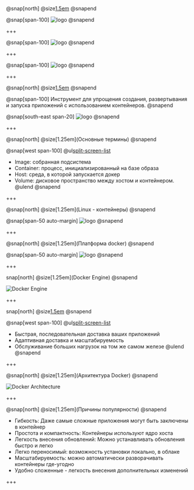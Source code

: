 @snap[north]
@size[1.5em](Docker)
@snapend

@snap[span-100]
![logo](images/Intro-to-Docker.png)
@snapend

+++

@snap[span-100]
![logo](images/ship.jpg)
@snapend

+++

@snap[span-100]
![logo](images/ship2.jpg)
@snapend

+++

@snap[north]
@size[1.5em](Docker)
@snapend

@snap[span-100]
Инструмент для упрощения создания, развертывания и запуска приложений с использованием контейнеров.
@snapend

@snap[south-east span-20]
![logo](images/docker-whales.png)
@snapend

+++

@snap[north]
@size[1.25em](Основные термины)
@snapend


@snap[west span-100]
@ul[split-screen-list](false)
  - Image: собранная подсистема
  - Container: процесс, инициализированный на базе образа
  - Host: среда, в которой запускается докер
  - Volume: дисковое пространство между хостом и контейнером.
@ulend
@snapend

+++

@snap[north]
@size[1.25em](Linux - контейнеры)
@snapend

@snap[span-50 auto-margin]
![logo](images/containers.png)
@snapend

+++

@snap[north]
@size[1.25em](Платформа docker)
@snapend

@snap[span-50 auto-margin]
![logo](images/container.jpg)
@snapend

+++

snap[north]
@size[1.25em](Docker Engine)
@snapend

![Docker Engine](images/engine.png)

+++

snap[north]
@size[1.5em](Применение)
@snapend

@snap[west span-100]
@ul[split-screen-list](false)
  - Быстрая, последовательная доставка ваших приложений
  - Адаптивная доставка и масштабируемость
  - Обслуживание больших нагрузок на том же самом железе
@ulend
@snapend

+++

@snap[north]
@size[1.25em](Архитектура Docker)
@snapend

![Docker Architecture](images/architecture.png)

+++

@snap[north]
@size[1.25em](Причины популярности)
@snapend

- Гибкость: Даже самые сложные приложения могут быть заключены в контейнер
- Простота и компактность: Контейнеры используют ядро хоста
- Легкость внесения обновлений: Можно устанавливать обновления быстро и легко
- Легко переносимый: возможность установки локально, в облаке
- Масштабируемость: можно автоматически разворачивать контейнеры где-угодно 
- Удобно сложенные - легкость внесения дополнительных изменений


+++

